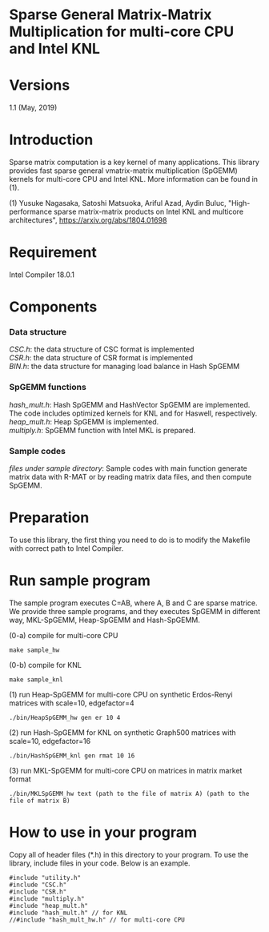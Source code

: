Sparse General Matrix-Matrix Multiplication for multi-core CPU and Intel KNL
======

# Versions
1.1 (May, 2019)


# Introduction
Sparse matrix computation is a key kernel of many applications. This library provides fast sparse general vmatrix-matrix multiplication (SpGEMM) kernels for multi-core CPU and Intel KNL. More information can be found in (1).

(1) Yusuke Nagasaka, Satoshi Matsuoka, Ariful Azad, Aydin Buluc, "High-performance sparse matrix-matrix products on Intel KNL and multicore architectures", https://arxiv.org/abs/1804.01698


# Requirement
Intel Compiler 18.0.1

# Components
### Data structure
*CSC.h*: the data structure of CSC format is implemented  
*CSR.h*: the data structure of CSR format is implemented  
*BIN.h*: the data structure for managing load balance in Hash SpGEMM

### SpGEMM functions
*hash_mult.h*: Hash SpGEMM and HashVector SpGEMM are implemented. The code includes optimized kernels for KNL and for Haswell, respectively.
*heap_mult.h*: Heap SpGEMM is implemented.  
*multiply.h*: SpGEMM function with Intel MKL is prepared.  

### Sample codes
*files under sample directory*: Sample codes with main function generate matrix data with R-MAT or by reading matrix data files, and then compute SpGEMM.  

# Preparation
To use this library, the first thing you need to do is to modify the Makefile with correct path to Intel Compiler.


# Run sample program
The sample program executes C=AB, where A, B and C are sparse matrice. We provide three sample programs, and they executes SpGEMM in different way, MKL-SpGEMM, Heap-SpGEMM and Hash-SpGEMM.

(0-a) compile for multi-core CPU
```
make sample_hw
```

(0-b) compile for KNL
```
make sample_knl
```

(1) run Heap-SpGEMM for multi-core CPU on synthetic Erdos-Renyi matrices with scale=10, edgefactor=4
```
./bin/HeapSpGEMM_hw gen er 10 4
```

(2) run Hash-SpGEMM for KNL on synthetic Graph500 matrices with scale=10, edgefactor=16
```
./bin/HashSpGEMM_knl gen rmat 10 16
```

(3) run MKL-SpGEMM for multi-core CPU on matrices in matrix market format
```
./bin/MKLSpGEMM_hw text (path to the file of matrix A) (path to the file of matrix B)
```


# How to use in your program
Copy all of header files (*.h) in this directory to your program. To use the library, include files in your code. Below is an example.
```
#include "utility.h"
#include "CSC.h"
#include "CSR.h"
#include "multiply.h"
#include "heap_mult.h"
#include "hash_mult.h" // for KNL
//#include "hash_mult_hw.h" // for multi-core CPU
```



